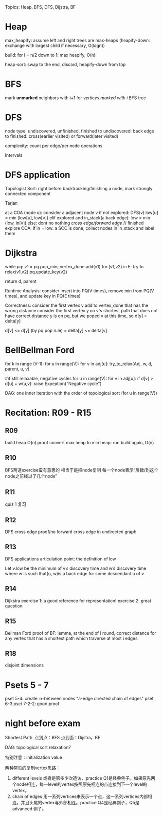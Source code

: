 Topics:
Heap, BFS, DFS, Dijstra, BF

# Heap
max_heapify: assume left and right trees are max-heaps
(heapify-down: exchange with largest child if necessary, O(logn))

build: for i = n/2 down to 1: max heapify, O(n)

heap-sort: swap to the end, discard, heapify-down from top

# BFS
mark **unmarked** neighbors with i+1 for *vertices marked with i*
BFS tree

# DFS
node type: undiscovered, unfinished, finished
to undiscovered: back edge
to finished: cross(earlier visited) or forward(later visited)

complexity: count per edge/per node operations

Intervals

# DFS application
Topologist Sort: right before backtracking/finishing a node, mark
strongly connected component

Tarjan

at a COA (node u):
    consider a adjacent node v
    if not explored:
        DFS(v)
        low[u] =  min (low[u], low[v])
    elif explored and in_stack(a back edge):
        low = min (low, in[v])
    else: dont no nothing *cross edge/forward edge*
    //
    finished explore COA:
    if in = low: a SCC is done, collect nodes in in_stack and label them

# Dijkstra
while pq:
    v1 = pq.pop_min; vertex_done.add(v1)
    for (v1,v2) in E:
        try to relax(v1,v2)
    pq.update_key(v2)

return d, parent

Runtime Analysis:
consider insert into PQ(V times), remove min from PQ(V times), and update key in PQ(E times)

Correctness:
consider the first vertex v add to vertex_done that has the wrong distance
consider the first vertex y on v's shortest path that does not have correct distance
y is on pq, but we poped v at this time, so d[y] = delta[y]

d[v] <= d[y] (by pq pop rule)
= delta[y] <= delta[v]

# BellBellman Ford
for k in range (V-1):
    for u in range(V):
        for v in adj[u]:
            try_to_relax(Adj, w, d, parent, u, v)

#if still relaxable, negative cycles
for u in range(V):
    for v in adj[u]:
        if d[v] > d[u] + w(u,v): raise Expeption("Negative cycle")

DAG: one inner iteration with the order of topological sort (for u in range(V))



# Recitation: R09 - R15
## R09
build heap O(n) proof
convert max heap to min heap: run build again, O(n)
## R10
BFS两道exercise蛮有意思的 相当于是把node复制 每一个node表示“层数/到这个node之前经过了几个node”
## R11
quiz 1 复习
## R12
DFS cross edge proof/no forward cross edge in undirected graph
## R13
DFS applications
articulation point: the definition of low

Let v.low be the minimum of v’s discovery time and w’s discovery time where w is such that(u, w)is a back edge for some descendant u of v
## R14 
Dijkstra
exercise 1: a good reference for representation!
exercise 2: great question
## R15
Bellman Ford
proof of BF: lemma, at the end of i round, correct distance for any vertex that has a shortest path which traverse at most i edges

## R18 
disjoint dimensions

# Psets 5 - 7
pset 5-4: create in-between nodes "a-edge directed chain of edges" 
pset 6-3
pset 7-2-2: good proof

# night before exam
Shortest Path: 
点到点：BFS
点到面：Dijstra，BF

DAG: topological sort relaxation?

特别注意：initialization value

两种常见的复制vertex思路：
1. different levels 或者是第多少次造访，practice Q1是经典例子。如果原先两个node相连，每一level的vertex按照原先相连的点连接到下一个level的vertex。
2. chain of edges 用一系列vertices来表示一个点，这一系列vertices内部相连，并且头尾的vertex与外部相连。practice Q4是经典例子，Q5是advanced 例子。
